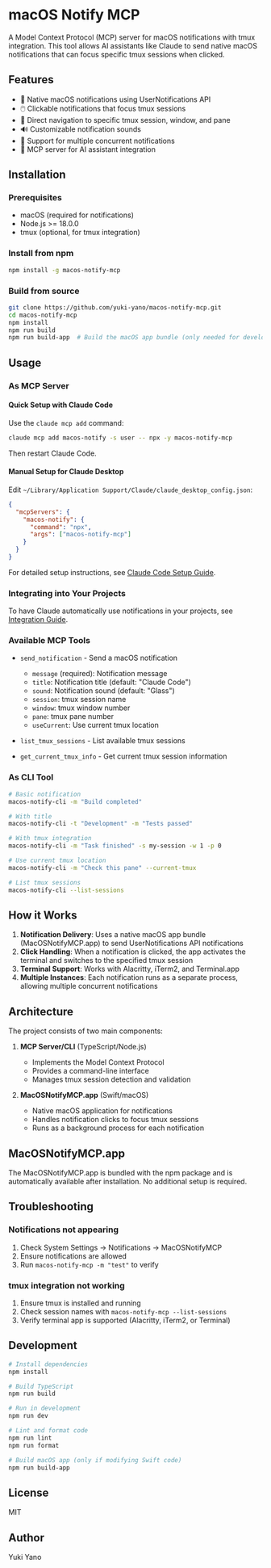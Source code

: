 # macOS Notify MCP

A Model Context Protocol (MCP) server for macOS notifications with tmux integration. This tool allows AI assistants like Claude to send native macOS notifications that can focus specific tmux sessions when clicked.

## Features

- 🔔 Native macOS notifications using UserNotifications API
- 🖱️ Clickable notifications that focus tmux sessions
- 🎯 Direct navigation to specific tmux session, window, and pane
- 🔊 Customizable notification sounds
- 🚀 Support for multiple concurrent notifications
- 🤖 MCP server for AI assistant integration

## Installation

### Prerequisites

- macOS (required for notifications)
- Node.js >= 18.0.0
- tmux (optional, for tmux integration)

### Install from npm

```bash
npm install -g macos-notify-mcp
```

### Build from source

```bash
git clone https://github.com/yuki-yano/macos-notify-mcp.git
cd macos-notify-mcp
npm install
npm run build
npm run build-app  # Build the macOS app bundle (only needed for development)
```

## Usage

### As MCP Server

#### Quick Setup with Claude Code

Use the `claude mcp add` command:

```bash
claude mcp add macos-notify -s user -- npx -y macos-notify-mcp
```

Then restart Claude Code.

#### Manual Setup for Claude Desktop

Edit `~/Library/Application Support/Claude/claude_desktop_config.json`:

```json
{
  "mcpServers": {
    "macos-notify": {
      "command": "npx",
      "args": ["macos-notify-mcp"]
    }
  }
}
```

For detailed setup instructions, see [Claude Code Setup Guide](docs/CLAUDE_CODE_SETUP.md).

### Integrating into Your Projects

To have Claude automatically use notifications in your projects, see [Integration Guide](docs/INTEGRATION_GUIDE.md).

### Available MCP Tools

- `send_notification` - Send a macOS notification
  - `message` (required): Notification message
  - `title`: Notification title (default: "Claude Code")
  - `sound`: Notification sound (default: "Glass")
  - `session`: tmux session name
  - `window`: tmux window number
  - `pane`: tmux pane number
  - `useCurrent`: Use current tmux location

- `list_tmux_sessions` - List available tmux sessions

- `get_current_tmux_info` - Get current tmux session information

### As CLI Tool

```bash
# Basic notification
macos-notify-cli -m "Build completed"

# With title
macos-notify-cli -t "Development" -m "Tests passed"

# With tmux integration
macos-notify-cli -m "Task finished" -s my-session -w 1 -p 0

# Use current tmux location
macos-notify-cli -m "Check this pane" --current-tmux

# List tmux sessions
macos-notify-cli --list-sessions
```

## How it Works

1. **Notification Delivery**: Uses a native macOS app bundle (MacOSNotifyMCP.app) to send UserNotifications API notifications
2. **Click Handling**: When a notification is clicked, the app activates the terminal and switches to the specified tmux session
3. **Terminal Support**: Works with Alacritty, iTerm2, and Terminal.app
4. **Multiple Instances**: Each notification runs as a separate process, allowing multiple concurrent notifications

## Architecture

The project consists of two main components:

1. **MCP Server/CLI** (TypeScript/Node.js)
   - Implements the Model Context Protocol
   - Provides a command-line interface
   - Manages tmux session detection and validation

2. **MacOSNotifyMCP.app** (Swift/macOS)
   - Native macOS application for notifications
   - Handles notification clicks to focus tmux sessions
   - Runs as a background process for each notification

## MacOSNotifyMCP.app

The MacOSNotifyMCP.app is bundled with the npm package and is automatically available after installation. No additional setup is required.

## Troubleshooting

### Notifications not appearing

1. Check System Settings → Notifications → MacOSNotifyMCP
2. Ensure notifications are allowed
3. Run `macos-notify-mcp -m "test"` to verify

### tmux integration not working

1. Ensure tmux is installed and running
2. Check session names with `macos-notify-mcp --list-sessions`
3. Verify terminal app is supported (Alacritty, iTerm2, or Terminal)

## Development

```bash
# Install dependencies
npm install

# Build TypeScript
npm run build

# Run in development
npm run dev

# Lint and format code
npm run lint
npm run format

# Build macOS app (only if modifying Swift code)
npm run build-app
```

## License

MIT

## Author

Yuki Yano